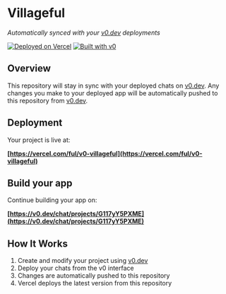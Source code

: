 # Villageful

*Automatically synced with your [v0.dev](https://v0.dev) deployments*

[![Deployed on Vercel](https://img.shields.io/badge/Deployed%20on-Vercel-black?style=for-the-badge&logo=vercel)](https://vercel.com/ful/v0-villageful)
[![Built with v0](https://img.shields.io/badge/Built%20with-v0.dev-black?style=for-the-badge)](https://v0.dev/chat/projects/G117yY5PXME)

## Overview

This repository will stay in sync with your deployed chats on [v0.dev](https://v0.dev).
Any changes you make to your deployed app will be automatically pushed to this repository from [v0.dev](https://v0.dev).

## Deployment

Your project is live at:

**[https://vercel.com/ful/v0-villageful](https://vercel.com/ful/v0-villageful)**

## Build your app

Continue building your app on:

**[https://v0.dev/chat/projects/G117yY5PXME](https://v0.dev/chat/projects/G117yY5PXME)**

## How It Works

1. Create and modify your project using [v0.dev](https://v0.dev)
2. Deploy your chats from the v0 interface
3. Changes are automatically pushed to this repository
4. Vercel deploys the latest version from this repository